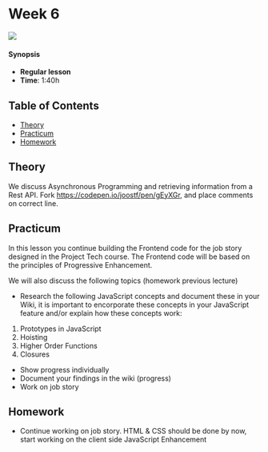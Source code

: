 <!--lint disable no-html-->

# Week 6

![][cover]

#### Synopsis

* **Regular lesson**
* **Time**: 1:40h

## Table of Contents

* [Theory](#theory)
* [Practicum](#practicum)
* [Homework](#homework)

## Theory

We discuss Asynchronous Programming and retrieving information from a Rest API.
Fork https://codepen.io/joostf/pen/gEyXGr, and place comments on correct line.

## Practicum

In this lesson you continue building the Frontend code for the job story designed in the Project Tech course. The Frontend code will be based on the principles of Progressive Enhancement.

We will also discuss the following topics (homework previous lecture)

* Research the following JavaScript concepts and document these in your Wiki, it is important to encorporate these concepts in your JavaScript feature and/or explain how these concepts work:

1. Prototypes in JavaScript
2. Hoisting
3. Higher Order Functions
4. Closures

* Show progress individually
* Document your findings in the wiki (progress)
* Work on job story

## Homework

* Continue working on job story. HTML & CSS should be done by now, start working on the client side JavaScript Enhancement

[cover]: https://eloquentjavascript.net/img/chapter_picture_11.jpg
